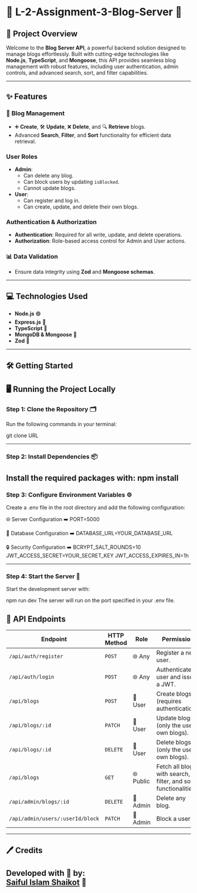 # 🚀 **L-2-Assignment-3-Blog-Server** 🌟

## 📖 **Project Overview**
Welcome to the **Blog Server API**, a powerful backend solution designed to manage blogs effortlessly. Built with cutting-edge technologies like **Node.js**, **TypeScript**, and **Mongoose**, this API provides seamless blog management with robust features, including user authentication, admin controls, and advanced search, sort, and filter capabilities.

---

## ✨ **Features**

### 📝 **Blog Management**
- ➕ **Create**, 🛠️ **Update**, ❌ **Delete**, and 🔍 **Retrieve** blogs.
- Advanced **Search**, **Filter**, and **Sort** functionality for efficient data retrieval.

### User Roles
- **Admin**:
  - Can delete any blog.
  - Can block users by updating `isBlocked`.
  - Cannot update blogs.
- **User**:
  - Can register and log in.
  - Can create, update, and delete their own blogs.

### Authentication & Authorization
- **Authentication**: Required for all write, update, and delete operations.
- **Authorization**: Role-based access control for Admin and User actions.

### 📊 **Data Validation**
- Ensure data integrity using **Zod** and **Mongoose schemas**.

---

## 💻 **Technologies Used**

- **Node.js** 🟢
- **Express.js** 🚀
- **TypeScript** 📝
- **MongoDB & Mongoose** 🍃
- **Zod** 🔐

---

## 🛠️ **Getting Started**

## 🖥️ Running the Project Locally

### Step 1: Clone the Repository 🗂️
Run the following commands in your terminal:

git clone URL <repository-url>


---
### Step 2: Install Dependencies 📦
Install the required packages with:
npm install
---

### Step 3: Configure Environment Variables ⚙️
Create a .env file in the root directory and add the following configuration:


🌐 Server Configuration ➡️ 
PORT=5000

📂 Database Configuration ➡️ 
DATABASE_URL=YOUR_DATABASE_URL

🔒 Security Configuration ➡️ 
BCRYPT_SALT_ROUNDS=10
JWT_ACCESS_SECRET=YOUR_SECRET_KEY
JWT_ACCESS_EXPIRES_IN=1h

---
### Step 4: Start the Server 🚀
Start the development server with:

npm run dev
The server will run on the port specified in your .env file.

## 📡 API Endpoints

| **Endpoint**                     | **HTTP Method** | **Role**       | **Permission**                                                                 |
|----------------------------------|-----------------|----------------|-------------------------------------------------------------------------------|
| `/api/auth/register`             | `POST`          | 🌐 Any         | Register a new user.                                                          |
| `/api/auth/login`                | `POST`          | 🌐 Any         | Authenticate user and issue a JWT.                                            |
| `/api/blogs`                     | `POST`          | 👤 User        | Create blogs (requires authentication).                                       |
| `/api/blogs/:id`                 | `PATCH`         | 👤 User        | Update blogs (only the user's own blogs).                                     |
| `/api/blogs/:id`                 | `DELETE`        | 👤 User        | Delete blogs (only the user's own blogs).                                     |
| `/api/blogs`                     | `GET`           | 🌐 Public      | Fetch all blogs with search, filter, and sort functionalities.                |
| `/api/admin/blogs/:id`           | `DELETE`        | 👑 Admin       | Delete any blog.                                                              |
| `/api/admin/users/:userId/block` | `PATCH`         | 👑 Admin       | Block a user.                                                                 |

---

## 🖊️ **Credits**

Developed with 👤 by:  
**[Saiful Islam Shaikot](#)** 🎉
---

